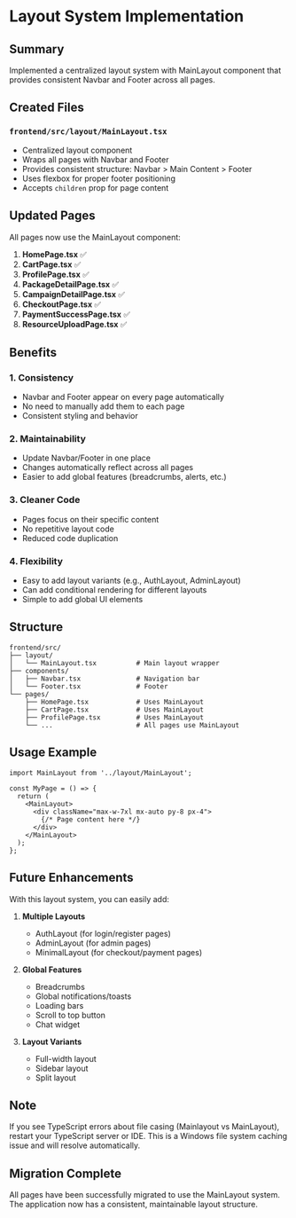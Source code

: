 # Layout System Implementation

## Summary
Implemented a centralized layout system with MainLayout component that provides consistent Navbar and Footer across all pages.

## Created Files

### `frontend/src/layout/MainLayout.tsx`
- Centralized layout component
- Wraps all pages with Navbar and Footer
- Provides consistent structure: Navbar > Main Content > Footer
- Uses flexbox for proper footer positioning
- Accepts `children` prop for page content

## Updated Pages

All pages now use the MainLayout component:

1. **HomePage.tsx** ✅
2. **CartPage.tsx** ✅
3. **ProfilePage.tsx** ✅
4. **PackageDetailPage.tsx** ✅
5. **CampaignDetailPage.tsx** ✅
6. **CheckoutPage.tsx** ✅
7. **PaymentSuccessPage.tsx** ✅
8. **ResourceUploadPage.tsx** ✅

## Benefits

### 1. **Consistency**
- Navbar and Footer appear on every page automatically
- No need to manually add them to each page
- Consistent styling and behavior

### 2. **Maintainability**
- Update Navbar/Footer in one place
- Changes automatically reflect across all pages
- Easier to add global features (breadcrumbs, alerts, etc.)

### 3. **Cleaner Code**
- Pages focus on their specific content
- No repetitive layout code
- Reduced code duplication

### 4. **Flexibility**
- Easy to add layout variants (e.g., AuthLayout, AdminLayout)
- Can add conditional rendering for different layouts
- Simple to add global UI elements

## Structure

```
frontend/src/
├── layout/
│   └── MainLayout.tsx          # Main layout wrapper
├── components/
│   ├── Navbar.tsx              # Navigation bar
│   └── Footer.tsx              # Footer
└── pages/
    ├── HomePage.tsx            # Uses MainLayout
    ├── CartPage.tsx            # Uses MainLayout
    ├── ProfilePage.tsx         # Uses MainLayout
    └── ...                     # All pages use MainLayout
```

## Usage Example

```tsx
import MainLayout from '../layout/MainLayout';

const MyPage = () => {
  return (
    <MainLayout>
      <div className="max-w-7xl mx-auto py-8 px-4">
        {/* Page content here */}
      </div>
    </MainLayout>
  );
};
```

## Future Enhancements

With this layout system, you can easily add:

1. **Multiple Layouts**
   - AuthLayout (for login/register pages)
   - AdminLayout (for admin pages)
   - MinimalLayout (for checkout/payment pages)

2. **Global Features**
   - Breadcrumbs
   - Global notifications/toasts
   - Loading bars
   - Scroll to top button
   - Chat widget

3. **Layout Variants**
   - Full-width layout
   - Sidebar layout
   - Split layout

## Note

If you see TypeScript errors about file casing (Mainlayout vs MainLayout), restart your TypeScript server or IDE. This is a Windows file system caching issue and will resolve automatically.

## Migration Complete

All pages have been successfully migrated to use the MainLayout system. The application now has a consistent, maintainable layout structure.
